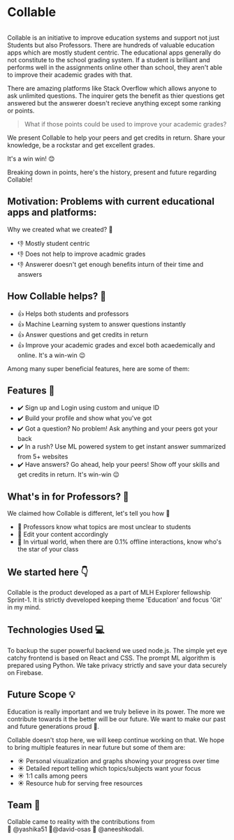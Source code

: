 # Collable 

<center> <img logo.png/> </center>


Collable is an initiative to improve education systems and support not just Students but also Professors. 
There are hundreds of valuable education apps which are mostly student centric. The educational apps generally do not constitute to the school grading system. If a student is brilliant and performs well in the assignments online other than school, they aren't able to improve their academic grades with that. 

There are amazing platforms like Stack Overflow which allows anyone to ask unlimited questions. The inquirer gets the benefit as thier questions get answered but the answerer doesn't recieve anything except some ranking or points. 


> What if those points could be used to improve your academic grades?

We present Collable to help your peers and get credits in return. Share your knowledge, be a rockstar and get excellent grades.

It's a win win! :blush: 


Breaking down in points, here's the history, present and future regarding Collable!


## Motivation: Problems with current educational apps and platforms:

Why we created what we created? :thinking: 

* :thumbsdown: Mostly student centric
* :thumbsdown: Does not help to improve acadmic grades
* :thumbsdown: Answerer doesn't get enough benefits inturn of their time and answers

## How Collable helps? :gift:

* :thumbsup: Helps both students and professors
* :thumbsup: Machine Learning system to answer questions instantly
* :thumbsup: Answer questions and get credits in return
* :thumbsup: Improve your academic grades and excel both acaedemically and online. It's a win-win :wink:


Among many super beneficial features, here are some of them:

## Features :crystal_ball:

* :heavy_check_mark: Sign up and Login using custom and unique ID
* :heavy_check_mark: Build your profile and show what you've got
* :heavy_check_mark: Got a question? No problem! Ask anything and your peers got your back
* :heavy_check_mark: In a rush? Use ML powered system to get instant answer summarized from 5+ websites
* :heavy_check_mark: Have answers? Go ahead, help your peers! Show off your skills and get credits in return. It's win-win :wink:


## What's in for Professors? :school_satchel:


We claimed how Collable is different, let's tell you how :man:

* :pencil: Professors know what topics are most unclear to students
* :pencil: Edit your content accordingly
* :pencil: In virtual world, when there are 0.1% offline interactions, know who's the star of your class


## We started here :point_down: 

Collable is the product developed as a part of MLH Explorer fellowship Sprint-1. It is strictly dveveloped keeping theme 'Education' and focus 'Git' in my mind.

## Technologies Used :computer: 

To backup the super powerful backend we used node.js. The simple yet eye catchy frontend is based on React and CSS.
The prompt ML algorithm is prepared using Python. 
We take privacy strictly and save your data securely on Firebase. 

## Future Scope :bulb: 

Education is really important and we truly believe in its power. The more we contribute towards it the better will be our future.
We want to make our past and future generations proud :dizzy:.


Collable doesn't stop here, we will keep continue working on that. We hope to bring multiple features in near future but some of them are:

* :sunny: Personal visualization and graphs showing your progress over time
* :sunny: Detailed report telling which topics/subjects want your focus
* :sunny: 1:1 calls among peers
* :sunny: Resource hub for serving free resources


## Team :wave:

Collable came to reality with the contributions from  
:tada: @yashika51  :tada:@david-osas :tada: @aneeshkodali.












